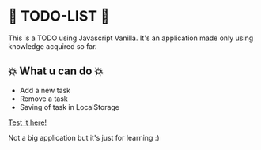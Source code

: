 # :rocket: TODO-LIST :rocket:

This is a TODO using Javascript Vanilla. It's an application made only using knowledge acquired so far.

## :boom: What u can do :boom:

- Add a new task
- Remove a task
- Saving of task in LocalStorage

[Test it here!](https://elkinamg.github.io/TODO-LIST/)

Not a big application but it's just for learning :)
